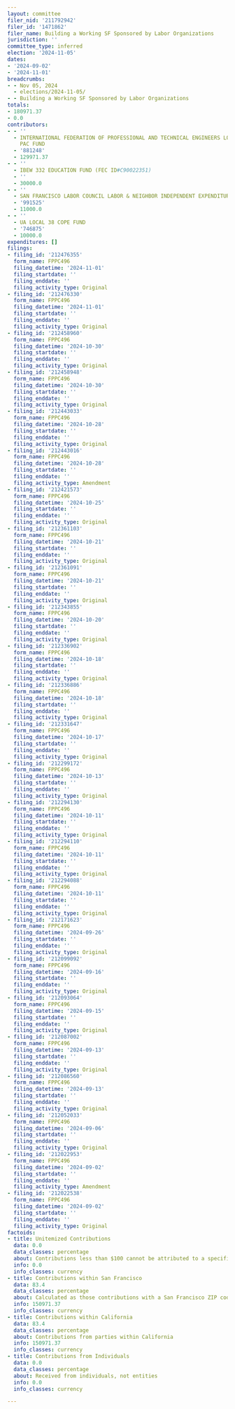 ```yaml
---
layout: committee
filer_nid: '211792942'
filer_id: '1471862'
filer_name: Building a Working SF Sponsored by Labor Organizations
jurisdiction: ''
committee_type: inferred
election: '2024-11-05'
dates:
- '2024-09-02'
- '2024-11-01'
breadcrumbs:
- - Nov 05, 2024
  - elections/2024-11-05/
- - Building a Working SF Sponsored by Labor Organizations
totals:
- 180971.37
- 0.0
contributors:
- - ''
  - INTERNATIONAL FEDERATION OF PROFESSIONAL AND TECHNICAL ENGINEERS LOCAL 21 TJ ANTHONY
    PAC FUND
  - '881248'
  - 129971.37
- - ''
  - IBEW 332 EDUCATION FUND (FEC ID#C90022351)
  - ''
  - 30000.0
- - ''
  - SAN FRANCISCO LABOR COUNCIL LABOR & NEIGHBOR INDEPENDENT EXPENDITURE PAC
  - '991525'
  - 11000.0
- - ''
  - UA LOCAL 38 COPE FUND
  - '746875'
  - 10000.0
expenditures: []
filings:
- filing_id: '212476355'
  form_name: FPPC496
  filing_datetime: '2024-11-01'
  filing_startdate: ''
  filing_enddate: ''
  filing_activity_type: Original
- filing_id: '212476330'
  form_name: FPPC496
  filing_datetime: '2024-11-01'
  filing_startdate: ''
  filing_enddate: ''
  filing_activity_type: Original
- filing_id: '212458960'
  form_name: FPPC496
  filing_datetime: '2024-10-30'
  filing_startdate: ''
  filing_enddate: ''
  filing_activity_type: Original
- filing_id: '212458948'
  form_name: FPPC496
  filing_datetime: '2024-10-30'
  filing_startdate: ''
  filing_enddate: ''
  filing_activity_type: Original
- filing_id: '212443033'
  form_name: FPPC496
  filing_datetime: '2024-10-28'
  filing_startdate: ''
  filing_enddate: ''
  filing_activity_type: Original
- filing_id: '212443016'
  form_name: FPPC496
  filing_datetime: '2024-10-28'
  filing_startdate: ''
  filing_enddate: ''
  filing_activity_type: Amendment
- filing_id: '212421573'
  form_name: FPPC496
  filing_datetime: '2024-10-25'
  filing_startdate: ''
  filing_enddate: ''
  filing_activity_type: Original
- filing_id: '212361103'
  form_name: FPPC496
  filing_datetime: '2024-10-21'
  filing_startdate: ''
  filing_enddate: ''
  filing_activity_type: Original
- filing_id: '212361091'
  form_name: FPPC496
  filing_datetime: '2024-10-21'
  filing_startdate: ''
  filing_enddate: ''
  filing_activity_type: Original
- filing_id: '212343855'
  form_name: FPPC496
  filing_datetime: '2024-10-20'
  filing_startdate: ''
  filing_enddate: ''
  filing_activity_type: Original
- filing_id: '212336902'
  form_name: FPPC496
  filing_datetime: '2024-10-18'
  filing_startdate: ''
  filing_enddate: ''
  filing_activity_type: Original
- filing_id: '212336886'
  form_name: FPPC496
  filing_datetime: '2024-10-18'
  filing_startdate: ''
  filing_enddate: ''
  filing_activity_type: Original
- filing_id: '212331647'
  form_name: FPPC496
  filing_datetime: '2024-10-17'
  filing_startdate: ''
  filing_enddate: ''
  filing_activity_type: Original
- filing_id: '212299172'
  form_name: FPPC496
  filing_datetime: '2024-10-13'
  filing_startdate: ''
  filing_enddate: ''
  filing_activity_type: Original
- filing_id: '212294130'
  form_name: FPPC496
  filing_datetime: '2024-10-11'
  filing_startdate: ''
  filing_enddate: ''
  filing_activity_type: Original
- filing_id: '212294110'
  form_name: FPPC496
  filing_datetime: '2024-10-11'
  filing_startdate: ''
  filing_enddate: ''
  filing_activity_type: Original
- filing_id: '212294088'
  form_name: FPPC496
  filing_datetime: '2024-10-11'
  filing_startdate: ''
  filing_enddate: ''
  filing_activity_type: Original
- filing_id: '212171623'
  form_name: FPPC496
  filing_datetime: '2024-09-26'
  filing_startdate: ''
  filing_enddate: ''
  filing_activity_type: Original
- filing_id: '212099092'
  form_name: FPPC496
  filing_datetime: '2024-09-16'
  filing_startdate: ''
  filing_enddate: ''
  filing_activity_type: Original
- filing_id: '212093064'
  form_name: FPPC496
  filing_datetime: '2024-09-15'
  filing_startdate: ''
  filing_enddate: ''
  filing_activity_type: Original
- filing_id: '212087002'
  form_name: FPPC496
  filing_datetime: '2024-09-13'
  filing_startdate: ''
  filing_enddate: ''
  filing_activity_type: Original
- filing_id: '212086560'
  form_name: FPPC496
  filing_datetime: '2024-09-13'
  filing_startdate: ''
  filing_enddate: ''
  filing_activity_type: Original
- filing_id: '212052033'
  form_name: FPPC496
  filing_datetime: '2024-09-06'
  filing_startdate: ''
  filing_enddate: ''
  filing_activity_type: Original
- filing_id: '212022953'
  form_name: FPPC496
  filing_datetime: '2024-09-02'
  filing_startdate: ''
  filing_enddate: ''
  filing_activity_type: Amendment
- filing_id: '212022538'
  form_name: FPPC496
  filing_datetime: '2024-09-02'
  filing_startdate: ''
  filing_enddate: ''
  filing_activity_type: Original
factoids:
- title: Unitemized Contributions
  data: 0.0
  data_classes: percentage
  about: Contributions less than $100 cannot be attributed to a specific individual
  info: 0.0
  info_classes: currency
- title: Contributions within San Francisco
  data: 83.4
  data_classes: percentage
  about: Calculated as those contributions with a San Francisco ZIP code
  info: 150971.37
  info_classes: currency
- title: Contributions within California
  data: 83.4
  data_classes: percentage
  about: Contributions from parties within California
  info: 150971.37
  info_classes: currency
- title: Contributions from Individuals
  data: 0.0
  data_classes: percentage
  about: Received from individuals, not entities
  info: 0.0
  info_classes: currency

---
```


